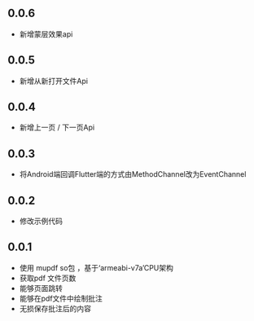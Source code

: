 ## 0.0.6

* 新增蒙层效果api

## 0.0.5

* 新增从新打开文件Api

## 0.0.4

* 新增上一页 / 下一页Api

## 0.0.3

* 将Android端回调Flutter端的方式由MethodChannel改为EventChannel

## 0.0.2

* 修改示例代码

## 0.0.1

* 使用 mupdf so包 ，基于‘armeabi-v7a’CPU架构
* 获取pdf 文件页数
* 能够页面跳转
* 能够在pdf文件中绘制批注
* 无损保存批注后的内容